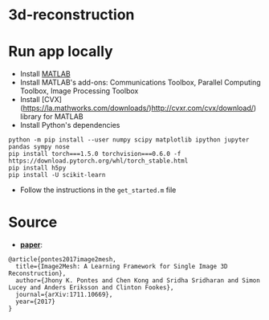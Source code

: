 # 3d-reconstruction

# Run app locally
- Install [MATLAB](https://la.mathworks.com/downloads/)
- Install MATLAB's add-ons: Communications Toolbox, Parallel Computing Toolbox, Image Processing Toolbox
- Install [CVX] (https://la.mathworks.com/downloads/)http://cvxr.com/cvx/download/) library for MATLAB
- Install Python's dependencies
```
python -m pip install --user numpy scipy matplotlib ipython jupyter pandas sympy nose
pip install torch===1.5.0 torchvision===0.6.0 -f https://download.pytorch.org/whl/torch_stable.html
pip install h5py
pip install -U scikit-learn
```
- Follow the instructions in the `get_started.m` file

# Source
- [**paper**](https://arxiv.org/abs/1711.10669.pdf):
```
@article{pontes2017image2mesh,
  title={Image2Mesh: A Learning Framework for Single Image 3D Reconstruction},
  author={Jhony K. Pontes and Chen Kong and Sridha Sridharan and Simon Lucey and Anders Eriksson and Clinton Fookes},
  journal={arXiv:1711.10669},
  year={2017}
}
```
